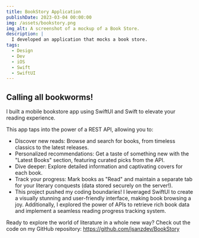 ```yaml
---
title: BookStory Application
publishDate: 2023-03-04 00:00:00
img: /assets/bookstory.png
img_alt: A screenshot of a mockup of a Book Store.
description: |
  I developed an application that mocks a book store.
tags:
  - Design
  - Dev
  - iOS
  - Swift
  - SwiftUI
---
```


## Calling all bookworms!

I built a mobile bookstore app using SwiftUI and Swift to elevate your reading experience.

This app taps into the power of a REST API, allowing you to:

- Discover new reads: Browse and search for books, from timeless classics to the latest releases.
- Personalized recommendations: Get a taste of something new with the "Latest Books" section, featuring curated picks from the API.
- Dive deeper: Explore detailed information and captivating covers for each book.
- Track your progress: Mark books as "Read" and maintain a separate tab for your literary conquests (data stored securely on the server!).
- This project pushed my coding boundaries!  I leveraged SwiftUI to create a visually stunning and user-friendly interface, making book browsing a joy.  Additionally, I explored the power of APIs to retrieve rich book data and implement a seamless reading progress tracking system.

Ready to explore the world of literature in a whole new way?  Check out the code on my GitHub repository: https://github.com/jsanzdev/BookStory
